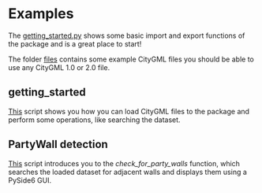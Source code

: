 # Examples

The [getting_started.py](getting_started.py) shows some basic import and export functions of the package and is a great place to start!

The folder [files](files) contains some example CityGML files you should be able to use any CityGML 1.0 or 2.0 file.

## getting_started
[This](getting_started.py) script shows you how you can load CityGML files to the package and perform some operations, like searching the dataset.

## PartyWall detection
[This](party_wall.py) script introduces you to the _check_for_party_walls_ function, which searches the loaded dataset for adjacent walls and displays them using a PySide6 GUI.